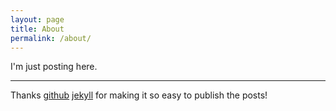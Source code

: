 ```yaml
---
layout: page
title: About
permalink: /about/
---
```


I'm just posting here.

-----------------------------------------------
Thanks [github](https://github.com) [jekyll](https://github.com/jekyll) for making it so easy to publish the posts!